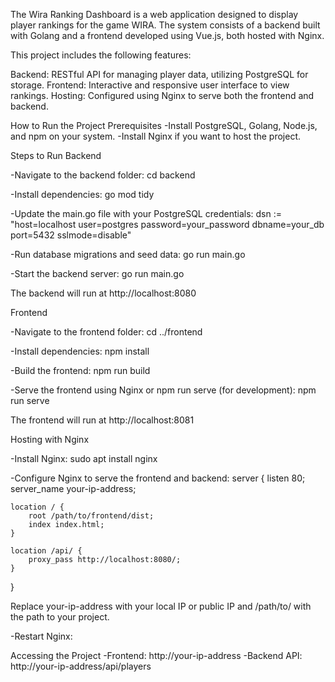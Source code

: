 The Wira Ranking Dashboard is a web application designed to display player rankings for the game WIRA. The system consists of a backend built with Golang and a frontend developed using Vue.js, both hosted with Nginx.

This project includes the following features:

Backend: RESTful API for managing player data, utilizing PostgreSQL for storage.
Frontend: Interactive and responsive user interface to view rankings.
Hosting: Configured using Nginx to serve both the frontend and backend.

How to Run the Project
Prerequisites
-Install PostgreSQL, Golang, Node.js, and npm on your system.
-Install Nginx if you want to host the project.

Steps to Run
Backend

-Navigate to the backend folder:
  cd backend
  
-Install dependencies:
  go mod tidy

-Update the main.go file with your PostgreSQL credentials:
  dsn := "host=localhost user=postgres password=your_password dbname=your_db port=5432 sslmode=disable"

-Run database migrations and seed data:
  go run main.go

-Start the backend server:
  go run main.go

The backend will run at http://localhost:8080

Frontend

-Navigate to the frontend folder:
  cd ../frontend
  
-Install dependencies:
  npm install

-Build the frontend:
  npm run build

-Serve the frontend using Nginx or npm run serve (for development):
  npm run serve
  
The frontend will run at http://localhost:8081

Hosting with Nginx

-Install Nginx:
  sudo apt install nginx

-Configure Nginx to serve the frontend and backend:
  server {
    listen 80;
    server_name your-ip-address;

    location / {
        root /path/to/frontend/dist;
        index index.html;
    }

    location /api/ {
        proxy_pass http://localhost:8080/;
    }
}

Replace your-ip-address with your local IP or public IP and /path/to/ with the path to your project.

-Restart Nginx:

  
Accessing the Project
-Frontend: http://your-ip-address
-Backend API: http://your-ip-address/api/players



